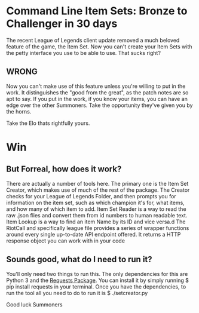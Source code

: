 # Command Line Item Sets: Bronze to Challenger in 30 days

The recent League of Legends client update removed a much beloved feature of the game, the Item Set. Now you can't create your Item Sets with the petty interface you use to be able to use. That sucks right?

## WRONG

Now you can't make use of this feature unless you're willing to put in the work. It distinguishes the "good from the great", as the patch notes are so apt to say. If you put in the work, if you know your items, you can have an edge over the other Summoners. Take the opportunity they've given you by the horns.

Take the Elo thats rightfully yours.

# Win

## But Forreal, how does it work?

There are actually a number of tools here. The primary one is the Item Set Creator, which makes use of much of the rest of the package. The Creator checks for your League of Legends Folder, and then prompts you for information on the item set, such as which champion it's for, what items, and how many of which item to add. Item Set Reader is a way to read the raw .json flies and convert them from id numbers to human readable text. Item Lookup is a way to find an item Name by its ID and vice versa.d The RiotCall and specifically league file provides a series of wrapper functions around every single up-to-date API endpoint offered. It returns a HTTP response object you can work with in your code

## Sounds good, what do I need to run it?

You'll only need two things to run this. The only dependencies for this are Python 3 and the [Requests Package](http://docs.python-requests.org/en/master/). You can install it by simply running $ pip install requests in your terminal. Once you have the dependencies, to run the tool all you need to do to run it is $ ./setcreator.py

Good luck Summoners

